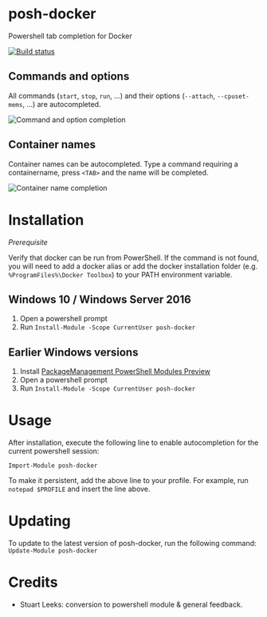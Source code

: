 # posh-docker
Powershell tab completion for Docker

[![Build status](https://ci.appveyor.com/api/projects/status/d4q4o9sdyvmm8yfh?svg=true)](https://ci.appveyor.com/project/samneirinck/posh-docker)


## Commands and options
All commands (`start`, `stop`, `run`, ...) and their options (`--attach`, `--cpuset-mems`, ...) are autocompleted.

![Command and option completion](img/command-option-completion.gif)

## Container names
Container names can be autocompleted. Type a command requiring a containername, press `<TAB>` and the name will be completed.

![Container name completion](img/containername-completion.gif)

# Installation
*Prerequisite*

Verify that docker can be run from PowerShell. If the command is not found, you will need to add a docker alias or add the docker installation folder (e.g. `%ProgramFiles%\Docker Toolbox`) to your PATH environment variable.

## Windows 10 / Windows Server 2016 
1. Open a powershell prompt
2. Run `Install-Module -Scope CurrentUser posh-docker`

## Earlier Windows versions
1. Install [PackageManagement PowerShell Modules Preview](https://www.microsoft.com/en-us/download/details.aspx?id=49186)
2. Open a powershell prompt
3. Run `Install-Module -Scope CurrentUser posh-docker`

# Usage
After installation, execute the following line to enable autocompletion for the current powershell session:

`Import-Module posh-docker`

To make it persistent, add the above line to your profile. For example, run `notepad $PROFILE` and insert the line above.

# Updating
To update to the latest version of posh-docker, run the following command:
`Update-Module posh-docker`

# Credits
- Stuart Leeks: conversion to powershell module & general feedback.